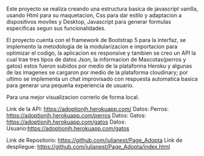 Este proyecto se realiza creando una estructura basica de javascript vanilla, usando Html para su maquetacion, Css para dar estilo y adaptacion a dispositivos moviles y Desktop, Javascript para generar formulas especificas segun sus funcionalidades.

El proyecto cuenta con el framework de Bootstrap 5 para la interfaz, se implemento la metodologia de la modularizacion e importacion para optimizar el codigo, la aplicacion es responsive y tambien se creo un API la cual trae tres tipos de datos Json, la informacion de Mascotas(perros y gatos) estos fueron subidos por medio de la plataforma Heroku y algunas de las imagenes se cargaron por medio de la plataforma cloudinary; por ultimo se implementa un chat improvisado con respuesta automatica basica para generar una pequeña experiencia de usuario.

Para una mejor visualizacion correrlo de  forma local.

Link de la API: https://adoptionjh.herokuapp.com/
    Datos: Perros: https://adoptionjh.herokuapp.com/perros
    Datos: Gatos:  https://adoptionjh.herokuapp.com/gatos
    Datos: Usuario:https://adoptionjh.herokuapp.com/gatos


Link de Repositorio: https://github.com/julianest/Page_Adopta
Link de despliegue: https://github.com/julianest/Page_Adopta/index.html